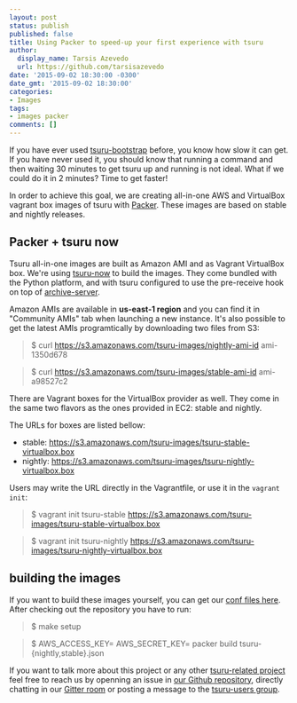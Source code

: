 ```yaml
---
layout: post
status: publish
published: false
title: Using Packer to speed-up your first experience with tsuru
author:
  display_name: Tarsis Azevedo
  url: https://github.com/tarsisazevedo
date: '2015-09-02 18:30:00 -0300'
date_gmt: '2015-09-02 18:30:00'
categories:
- Images
tags:
- images packer
comments: []
---
```


If you have ever used
[tsuru-bootstrap](https://github.com/tsuru/tsuru-bootstrap) before, you know
how slow it can get. If you have never used it, you should know that running a
command and then waiting 30 minutes to get tsuru up and running is not ideal.
What if we could do it in 2 minutes? Time to get faster!

In order to achieve this goal, we are creating all-in-one AWS and VirtualBox vagrant
box images of tsuru with [Packer](https://packer.io). These images are based on
stable and nightly releases.

## Packer + tsuru now

Tsuru all-in-one images are built as Amazon AMI and as Vagrant VirtualBox
box. We're using [tsuru-now](https://github.com/tsuru/now) to build the
images. They come bundled with the Python platform, and with tsuru
configured to use the pre-receive hook on top of
[archive-server](https://github.com/tsuru/archive-server).

Amazon AMIs are available in **us-east-1 region** and you can find it in
"Community AMIs" tab when launching a new instance. It's also possible to get the 
latest AMIs programtically by downloading two files from S3:

> $ curl https://s3.amazonaws.com/tsuru-images/nightly-ami-id
> ami-1350d678

> $ curl https://s3.amazonaws.com/tsuru-images/stable-ami-id
> ami-a98527c2

There are Vagrant boxes for the VirtualBox provider as well. They come in the
same two flavors as the ones provided in EC2: stable and nightly.

The URLs for boxes are listed bellow:

* stable: https://s3.amazonaws.com/tsuru-images/tsuru-stable-virtualbox.box
* nightly: https://s3.amazonaws.com/tsuru-images/tsuru-nightly-virtualbox.box

Users may write the URL directly in the Vagrantfile, or use it in the ``vagrant init``:

> $ vagrant init tsuru-stable https://s3.amazonaws.com/tsuru-images/tsuru-stable-virtualbox.box

> $ vagrant init tsuru-nightly https://s3.amazonaws.com/tsuru-images/tsuru-nightly-virtualbox.box


## building the images

If you want to build these images yourself, you can get our [conf files here](https://github.com/tsuru/tsuru-packer).
After checking out the repository you have to run:

> $ make setup

> $ AWS_ACCESS_KEY=<your-access-key> AWS_SECRET_KEY=<your-secret-key> packer build tsuru-{nightly,stable}.json

If you want to talk more about this project or any other [tsuru-related project](https://github.com/tsuru) feel free to reach us
by openning an issue in [our Github repository](https://github.com/tsuru/tsuru/issues), directly chatting in our [Gitter room](gitter.im/tsuru/tsuru) or
posting a message to the [tsuru-users group](https://groups.google.com/forum/#!forum/tsuru-users).
